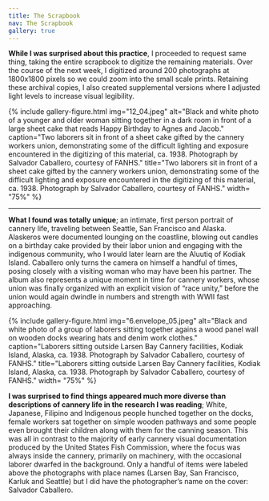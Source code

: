 ```yaml
---
title: The Scrapbook
nav: The Scrapbook
gallery: true
---
```


**While I was surprised about this practice**, I proceeded to request same thing, taking the entire scrapbook to digitize the remaining materials. Over the course of the next week, I digitized around 200 photographs at 1800x1800 pixels so we could zoom into the small scale prints. Retaining these archival copies, I also created supplemental versions where I adjusted light levels to increase visual legibility.

{% include gallery-figure.html img="12_04.jpeg" alt="Black and white photo of a younger and older woman sitting together in a dark room in front of a large sheet cake that reads Happy Birthday to Agnes and Jacob." caption="Two laborers sit in front of a sheet cake gifted by the cannery workers union, demonstrating some of the difficult lighting and exposure encountered in the digitizing of this material, ca. 1938. Photograph by Salvador Caballero, courtesy of FANHS." title="Two laborers sit in front of a sheet cake gifted by the cannery workers union, demonstrating some of the difficult lighting and exposure encountered in the digitizing of this material, ca. 1938. Photograph by Salvador Caballero, courtesy of FANHS." width= "75%" %}

-------------

**What I found was totally unique**; an intimate, first person portrait of cannery life, traveling between Seattle, San Francisco and Alaska. Alaskeros were documented lounging on the coastline, blowing out candles on a birthday cake  provided by their labor union and engaging with the indigenous community, who I would later learn are the Aluutiq of Kodiak Island. Caballero only turns the camera on himself a handful of times, posing closely with a visiting woman who may have been his partner. The album also represents a unique moment in time for cannery workers, whose union was finally organized with an explicit vision of “race unity,” before the union would again dwindle in numbers and strength with WWII fast approaching.

{% include gallery-figure.html img="6.envelope_05.jpeg" alt="Black and white photo of a group of laborers sitting together agains a wood panel wall on wooden docks wearing hats and denim work clothes." caption="Laborers sitting outside Larsen Bay Cannery facilities, Kodiak Island, Alaska, ca. 1938. Photograph by Salvador Caballero, courtesy of FANHS." title="Laborers sitting outside Larsen Bay Cannery facilities, Kodiak Island, Alaska, ca. 1938. Photograph by Salvador Caballero, courtesy of FANHS." width= "75%" %}

**I was surprised to find things appeared much more diverse than descriptions of cannery life in the research I was reading**; White, Japanese, Filipino and Indigenous people hunched together on the docks, female workers sat together on simple wooden pathways and some people even brought their children along with them for the canning season. This was all in contrast to the majority of early cannery visual documentation produced by the United States Fish Commission, where the focus was always inside the cannery, primarily on machinery, with the occasional laborer dwarfed in the background. Only a handful of items were labeled above the photographs with place names (Larsen Bay, San Francisco, Karluk and Seattle) but I did have the photographer’s name on the cover: Salvador Caballero. 

